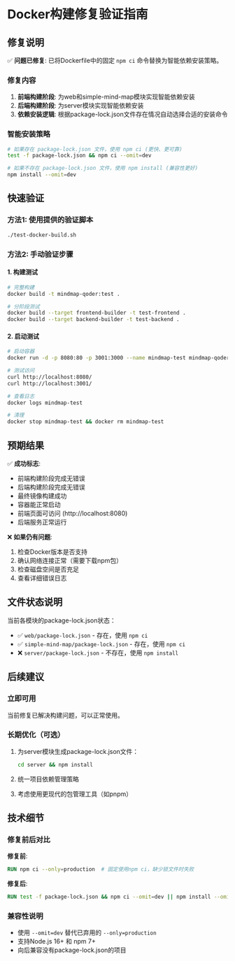 # Docker构建修复验证指南

## 修复说明

✅ **问题已修复**: 已将Dockerfile中的固定 `npm ci` 命令替换为智能依赖安装策略。

### 修复内容

1. **前端构建阶段**: 为web和simple-mind-map模块实现智能依赖安装
2. **后端构建阶段**: 为server模块实现智能依赖安装
3. **依赖安装逻辑**: 根据package-lock.json文件存在情况自动选择合适的安装命令

### 智能安装策略

```bash
# 如果存在 package-lock.json 文件，使用 npm ci (更快、更可靠)
test -f package-lock.json && npm ci --omit=dev

# 如果不存在 package-lock.json 文件，使用 npm install (兼容性更好)
npm install --omit=dev
```

## 快速验证

### 方法1: 使用提供的验证脚本
```bash
./test-docker-build.sh
```

### 方法2: 手动验证步骤

#### 1. 构建测试
```bash
# 完整构建
docker build -t mindmap-qoder:test .

# 分阶段测试
docker build --target frontend-builder -t test-frontend .
docker build --target backend-builder -t test-backend .
```

#### 2. 启动测试
```bash
# 启动容器
docker run -d -p 8080:80 -p 3001:3000 --name mindmap-test mindmap-qoder:test

# 测试访问
curl http://localhost:8080/
curl http://localhost:3001/

# 查看日志
docker logs mindmap-test

# 清理
docker stop mindmap-test && docker rm mindmap-test
```

## 预期结果

✅ **成功标志**:
- 前端构建阶段完成无错误
- 后端构建阶段完成无错误  
- 最终镜像构建成功
- 容器能正常启动
- 前端页面可访问 (http://localhost:8080)
- 后端服务正常运行

❌ **如果仍有问题**:
1. 检查Docker版本是否支持
2. 确认网络连接正常（需要下载npm包）
3. 检查磁盘空间是否充足
4. 查看详细错误日志

## 文件状态说明

当前各模块的package-lock.json状态：
- ✅ `web/package-lock.json` - 存在，使用 `npm ci`
- ✅ `simple-mind-map/package-lock.json` - 存在，使用 `npm ci`  
- ❌ `server/package-lock.json` - 不存在，使用 `npm install`

## 后续建议

### 立即可用
当前修复已解决构建问题，可以正常使用。

### 长期优化（可选）
1. 为server模块生成package-lock.json文件：
   ```bash
   cd server && npm install
   ```
   
2. 统一项目依赖管理策略

3. 考虑使用更现代的包管理工具（如pnpm）

## 技术细节

### 修复前后对比

**修复前**:
```dockerfile
RUN npm ci --only=production  # 固定使用npm ci，缺少锁文件时失败
```

**修复后**:
```dockerfile
RUN test -f package-lock.json && npm ci --omit=dev || npm install --omit=dev
```

### 兼容性说明
- 使用 `--omit=dev` 替代已弃用的 `--only=production`
- 支持Node.js 16+ 和 npm 7+
- 向后兼容没有package-lock.json的项目